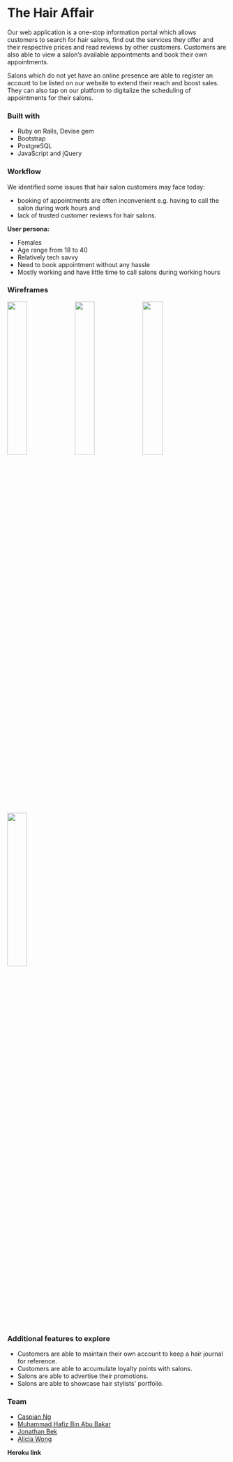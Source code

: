 # The Hair Affair 

Our web application is a one-stop information portal which allows customers to search for hair salons, find out the services they offer and their respective prices and read reviews by other customers. Customers are also able to view a salon’s available appointments and book their own appointments.

Salons which do not yet have an online presence are able to register an account to be listed on our website to extend their reach and boost sales. They can also tap on our platform to digitalize the scheduling of appointments for their salons. 

### Built with
- Ruby on Rails, Devise gem
- Bootstrap
- PostgreSQL
- JavaScript and jQuery

### Workflow
We identified some issues that hair salon customers may face today:
- booking of appointments are often inconvenient e.g. having to call the salon during work hours and
- lack of trusted customer reviews for hair salons.

**User persona:**
- Females
- Age range from 18 to 40
- Relatively tech savvy
- Need to book appointment without any hassle 
- Mostly working and have little time to call salons during working hours


### Wireframes

<img src="https://i.imgur.com/TrKSLnf.png" width="30%">

<img src="https://i.imgur.com/eO6R4dw.png" width="30%">

<img src="https://i.imgur.com/6mK8N47.png" width="30%">

<img src="https://i.imgur.com/x3W9xsx.png" width="30%">

### Additional features to explore
- Customers are able to maintain their own account to keep a hair journal for reference.
- Customers are able to accumulate loyalty points with salons.
- Salons are able to advertise their promotions.
- Salons are able to showcase hair stylists' portfolio.

### Team
- [Caspian Ng](https://github.com/caspianzx)
- [Muhammad Hafiz Bin Abu Bakar](https://github.com/eenfeeneet)
- [Jonathan Bek](https://github.com/apooshoo)
- [Alicia Wong](https://github.com/aliciawongg)

**Heroku link**</br>